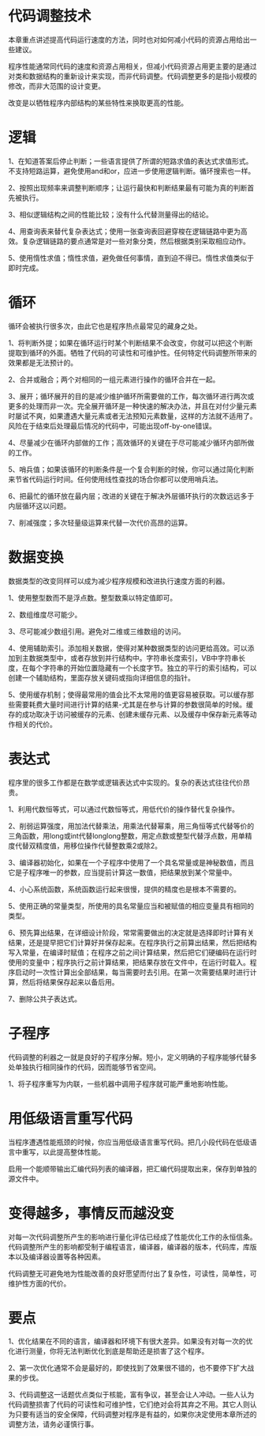 # 代码调整技术

本章重点讲述提高代码运行速度的方法，同时也对如何减小代码的资源占用给出一些建议。

程序性能通常同代码的速度和资源占用相关，但减小代码资源占用更主要的是通过对类和数据结构的重新设计来实现，而非代码调整。代码调整更多的是指小规模的修改，而非大范围的设计变更。

改变是以牺牲程序内部结构的某些特性来换取更高的性能。

# 逻辑

1、在知道答案后停止判断；一些语言提供了所谓的短路求值的表达式求值形式。不支持短路运算，避免使用and和or，应进一步使用逻辑判断。循环搜索也一样。

2、按照出现频率来调整判断顺序；让运行最快和判断结果最有可能为真的判断首先被执行。

3、相似逻辑结构之间的性能比较；没有什么代替测量得出的结论。

4、用查询表来替代复杂表达式；使用一张查询表回避穿梭在逻辑链路中更为高效。复杂逻辑链路的要点通常是对一些对象分类，然后根据类别采取相应动作。

5、使用惰性求值；惰性求值，避免做任何事情，直到迫不得已。惰性求值类似于即时完成。

# 循环

循环会被执行很多次，由此它也是程序热点最常见的藏身之处。

1、将判断外提；如果在循环运行时某个判断结果不会改变，你就可以把这个判断提取到循环的外面。牺牲了代码的可读性和可维护性。任何特定代码调整所带来的效果都是无法预计的。

2、合并或融合；两个对相同的一组元素进行操作的循环合并在一起。

3、展开；循环展开的目的是减少维护循环所需要做的工作，每次循环进行两次或更多的处理而非一次。完全展开循环是一种快速的解决办法，并且在对付少量元素时屡试不爽，如果遭遇大量元素或者无法预知元素数量，这样的方法就不适用了。风险在于结束后处理最后情况的代码中，可能出现off-by-one错误。

4、尽量减少在循环内部做的工作；高效循环的关键在于尽可能减少循环内部所做的工作。

5、哨兵值；如果该循环的判断条件是一个复合判断的时候，你可以通过简化判断来节省代码运行时间。任何使用线性查找的场合你都可以使用哨兵法。

6、把最忙的循环放在最内层；改进的关键在于解决外层循环执行的次数远远多于内层循环这以问题。

7、削减强度；多次轻量级运算来代替一次代价高昂的运算。

# 数据变换

数据类型的改变同样可以成为减少程序规模和改进执行速度方面的利器。

1、使用整型数而不是浮点数。整型数乘以特定值即可。

2、数组维度尽可能少。

3、尽可能减少数组引用。避免对二维或三维数组的访问。

4、使用辅助索引。添加相关数据，使得对某种数据类型的访问更给高效。可以添加到主数据类型中，或者存放到并行结构中。字符串长度索引，VB中字符串长度，在每个字符串的开始位置隐藏有一个长度字节。独立的平行的索引结构，可以创建一个辅助结构，里面存放关键码或指向详细信息的指针。

5、使用缓存机制；使得最常用的值会比不太常用的值更容易被获取。可以缓存那些需要耗费大量时间进行计算的结果-尤其是在参与计算的参数很简单的时候。缓存的成功取决于访问被缓存的元素、创建未缓存元素、以及缓存中保存新元素等动作相关的代价。

# 表达式

程序里的很多工作都是在数学或逻辑表达式中实现的。复杂的表达式往往代价昂贵。

1、利用代数恒等式，可以通过代数恒等式，用低代价的操作替代复杂操作。

2、削弱运算强度，用加法代替乘法，用乘法代替幂乘，用三角恒等式代替等价的三角函数，用long或int代替longlong整数，用定点数或整型代替浮点数，用单精度代替双精度值，用移位操作代替整数乘2或除2。

3、编译器初始化，如果在一个子程序中使用了一个具名常量或是神秘数值，而且它是子程序唯一的参数，应当提前计算这一数值，把结果放到某个常量中。

4、小心系统函数，系统函数运行起来很慢，提供的精度也是根本不需要的。

5、使用正确的常量类型，所使用的具名常量应当和被赋值的相应变量具有相同的类型。

6、预先算出结果，在详细设计阶段，常常需要做出的决定就是选择即时计算有关结果，还是提早把它们计算好并保存起来。在程序执行之前算出结果，然后把结构写入常量，在编译时赋值；在程序之前之间计算结果，然后把它们硬编码在运行时使用的变量中；程序执行之前计算结果，把结果存放在文件中，在运行时载入。程序启动时一次性计算出全部结果，每当需要时去引用。在第一次需要结果时进行计算，然后将结果保存起来以备后用。

7、删除公共子表达式。

# 子程序

代码调整的利器之一就是良好的子程序分解。短小，定义明确的子程序能够代替多处单独执行相同操作的代码，因而能够节省空间。

1、将子程序重写为内联，一些机器中调用子程序就可能严重地影响性能。

# 用低级语言重写代码

当程序遭遇性能瓶颈的时候，你应当用低级语言重写代码。把几小段代码在低级语言中重写，以此提高整体性能。

启用一个能顺带输出汇编代码列表的编译器，把汇编代码提取出来，保存到单独的源文件中。

# 变得越多，事情反而越没变

对每一次代码调整所产生的影响进行量化评估已经成了性能优化工作的永恒信条。代码调整所产生的影响都受制于编程语言，编译器，编译器的版本，代码库，库版本以及编译器设置等各种因素。

代码调整无可避免地为性能改善的良好愿望而付出了复杂性，可读性，简单性，可维护性方面的代价。

# 要点

1、优化结果在不同的语言，编译器和环境下有很大差异。如果没有对每一次的优化进行测量，你将无法判断优化到底是帮助还是损害了这个程序。

2、第一次优化通常不会是最好的，即使找到了效果很不错的，也不要停下扩大战果的步伐。

3、代码调整这一话题优点类似于核能，富有争议，甚至会让人冲动。一些人认为代码调整损害了代码的可读性和可维护性，它们绝对会将其弃之不用。其它人则认为只要有适当的安全保障，代码调整对程序是有益的，如果你决定使用本章所述的调整方法，请务必谨慎行事。